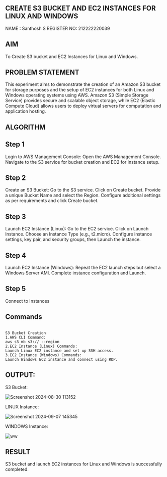   ## CREATE S3 BUCKET AND EC2 INSTANCES FOR LINUX AND WINDOWS
NAME : Santhosh S
REGISTER NO: 212222220039


## AIM
To Create S3 bucket and EC2 Instances for Linux and Windows.
## PROBLEM STATEMENT
This experiment aims to demonstrate the creation of an Amazon S3 bucket for storage purposes and the setup of EC2 instances for both Linux and Windows operating systems using AWS. Amazon S3 (Simple Storage Service) provides secure and scalable object storage, while EC2 (Elastic Compute Cloud) allows users to deploy virtual servers for computation and application hosting.

## ALGORITHM
 
## Step 1
Login to AWS Management Console:
  Open the AWS Management Console.
  Navigate to the S3 service for bucket creation and EC2 for instance setup.
## Step 2
Create an S3 Bucket:
Go to the S3 service.
Click on Create bucket.
Provide a unique Bucket Name and select the Region.
Configure additional settings as per requirements and click Create bucket.

## Step 3
Launch EC2 Instance (Linux):
Go to the EC2 service.
Click on Launch Instance.
Choose an Instance Type (e.g., t2.micro).
Configure instance settings, key pair, and security groups, then Launch the instance.

## Step 4
Launch EC2 Instance (Windows):
Repeat the EC2 launch steps but select a Windows Server AMI.
Complete instance configuration and Launch.

## Step 5
Connect to Instances


## Commands

```

S3 Bucket Creation
1.AWS CLI Command:
aws s3 mb s3:// --region
2.EC2 Instance (Linux) Commands:
Launch Linux EC2 instance and set up SSH access.
3.EC2 Instance (Windows) Commands:
Launch Windows EC2 instance and connect using RDP.

```

## OUTPUT:

S3 Bucket:

![Screenshot 2024-08-30 113152](https://github.com/user-attachments/assets/b72db5e7-fd95-4593-9c71-711cad4c95da)


LINUX Instance:

![Screenshot 2024-09-07 145345](https://github.com/user-attachments/assets/eb638738-09ec-4cc3-8f5b-ea8533db54a8)


 WINDOWS Instance:

![ww](https://github.com/user-attachments/assets/29191de2-a10e-4b75-af04-13fb4abb1911)



 ## RESULT
  S3 bucket and launch EC2 instances for Linux and Windows is successfully completed.

  


